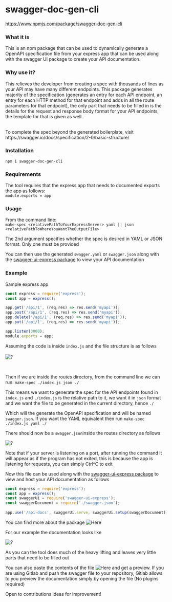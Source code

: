 # swagger-doc-gen-cli

https://www.npmjs.com/package/swagger-doc-gen-cli

### What it is

This is an npm package that can be used to dynamically generate a OpenAPI specification file from your express app that can be used along with the swagger UI package to create your API documentation. 

### Why use it?
This relieves the developer from creating a spec with thousands of lines as your API may have many different endpoints. This package generates majority of the specification (generates an entry for each API endpoint, an entry for each HTTP method for that endpoint and adds in all the route parameters for that endpoint), the only part that needs to be filled in is the details for the request and response body format for your API endpoints, the template for that is given as well.

<br/>
To complete the spec beyond the generated boilerplate, visit https://swagger.io/docs/specification/2-0/basic-structure/

### Installation

```npm i swagger-doc-gen-cli```

### Requirements
The tool requires that the express app that needs to documented exports the app as follows: <br/>
```module.exports = app```

### Usage
From the command line: <br/>
```make-spec <relativePathToYourExpressServer> yaml || json <relativePathToWhereYouWantTheOutputFile>```

The 2nd argument specifies whether the spec is desired in YAML or JSON format. Only one must be provided

You can then use the generated ```swagger.yaml``` or ```swagger.json``` along with the [swagger-ui-express package](https://www.npmjs.com/package/swagger-ui-express) to view your API documentation

### Example

Sample express app

```js
const express = require('express');
const app = express();

app.get('/api/1', (req,res) => res.send('myapi'));
app.post('/api/1', (req,res) => res.send('myapi'));
app.delete('/api/1', (req,res) => res.send('myapi'));
app.put('/api/1', (req,res) => res.send('myapi'));

app.listen(3000);
module.exports = app;
```

Assuming the code is inside ```index.js``` and the file structure is as follows 
<br>
<br>
![?](https://cdn.mathpix.com/snip/images/P4dP3oo-Kptlei8_JmpKorTOoxxdEFMgtgLtnbo0Wtw.original.fullsize.png)

<br>

Then if we are inside the routes directory, from the command line we can run:
```make-spec ./index.js json ./```

This means we want to generate the spec for the API endpoints found in ```index.js``` and ```./index.js``` is the relative path to it, we want it in ```json``` format and we want the file to be generated in the current directory, hence ```./```

Which will the generate the OpenAPI specification and will be named ```swagger.json```. If you want the YAML equivalent then run ```make-spec ./index.js yaml ./```
 
There should now be a ```swagger.json```inside the routes directory as follows

![?](https://cdn.mathpix.com/snip/images/LJhqorjFf0TsSi9v8ktScOcrRmyqOIXZwdBl56NemRQ.original.fullsize.png)

Note that if your server is listening on a port, after running the command it will appear as if the program has not exited, this is because the app is listening for requests, you can simply Ctrl^C to exit 

Now this file can be used along with the [swagger-ui-express package](https://www.npmjs.com/package/swagger-ui-express) to view and host your API documentation as follows

```js
const express = require('express');
const app = express();
const swaggerUi = require('swagger-ui-express');
const swaggerDocument = require('./swagger.json');
 
app.use('/api-docs', swaggerUi.serve, swaggerUi.setup(swaggerDocument));
```

You can find more about the package ![Here](https://www.npmjs.com/package/swagger-ui-express)

For our example the documentation looks like

![?](https://cdn.mathpix.com/snip/images/ZQaXC_rvFCUBVBqwHKXSZVFXAmS0tiOJC_y1-rNBSVU.original.fullsize.png)

As you can the tool does much of the heavy lifting and leaves very little parts that need to be filled out

You can also paste the contents of the file ![Here](https://editor.swagger.io/) and get a preview. If you are using Gitlab and push the swagger file to your repository, Gitlab allows to you preview the documentation simply by opening the file (No plugins required)

Open to contributions ideas for improvement!
